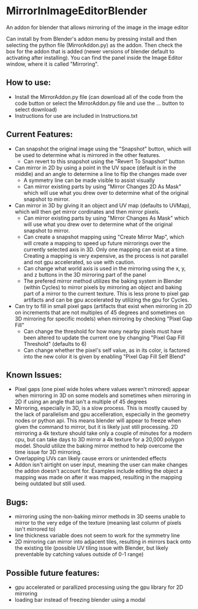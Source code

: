 # MirrorInImageEditorBlender
An addon for blender that allows mirroring of the image in the image editor

Can install by from Blender's addon menu by pressing install and then selecting the python file (MirrorAddon.py) as the addon. Then check the box for the addon that is added (newer versions of blender default to activating after installing).
You can find the panel inside the Image Editor window, where it is called "Mirroring".

## How to use:
- Install the MirrorAddon.py file (can download all of the code from the code button or select the MirrorAddon.py file and use the ... button to select download)
- Instructions for use are included in Instructions.txt

## Current Features:
- Can snapshot the original image using the "Snapshot" button, which will be used to determine what is mirrored in the other features.
  - Can revert to this snapshot using the "Revert To Snapshot" button
- Can mirror in 2D by using a point in the UV space (default is in the middle) and an angle to determine a line to flip the changes made over
  - A symmetry line can be made visible to assist visually
  - Can mirror existing parts by using "Mirror Changes 2D As Mask" which will use what you drew over to determine what of the original snapshot to mirror.
- Can mirror in 3D by giving it an object and UV map (defaults to UVMap), which will then get mirror cordinates and then mirror pixels.
  - Can mirror existing parts by using "Mirror Changes As Mask" which will use what you drew over to determine what of the original snapshot to mirror.
  - Can create a snapshot mapping using "Create Mirror Map", which will create a mapping to speed up future mirrorings over the currently selected axis in 3D. Only one mapping can exist at a time. Creating a mapping is very expensive, as the process is not parallel and not gpu accelerated, so use with caution.
  - Can change what world axis is used in the mirroring using the x, y, and z buttons in the 3D mirroring part of the panel
  - The prefered mirror method utilizes the baking system in Blender (within Cycles) to mirror pixels by mirroring an object and baking part of a mirror to the current texture. This is less prone to pixel gap artifacts and can be gpu accelerated by utilizing the gpu for Cycles.
- Can try to fill in small pixel gaps (artifacts that exist when mirroring in 2D on increments that are not multiples of 45 degrees and sometimes on 3D mirroring for specific models) when mirroring by checking "Pixel Gap Fill"
  - Can change the threshold for how many nearby pixels must have been altered to update the current one by changing "Pixel Gap Fill Threshold" (defaults to 6)
  - Can change whether the pixel's self value, as in its color, is factored into the new color it is given by enabling "Pixel Gap Fill Self Blend"


## Known Issues:
- Pixel gaps (one pixel wide holes where values weren't mirrored) appear when mirroring in 3D on some models and sometimes when mirroring in 2D if using an angle that isn't a multiple of 45 degrees
- Mirroring, especially in 3D, is a slow process. This is mostly caused by the lack of parallelism and gpu accelleration, especially in the geometry nodes or python api. This means blender will appear to freeze when given the command to mirror, but it is likely just still processing. 2D mirroring a 4k texture should take only a couple of minutes for a modern cpu, but can take days to 3D mirror a 4k texture for a 20,000 polygon model. Should utilize the baking mirror method to help overcome the time issue for 3D mirroring.
- Overlapping UVs can likely cause errors or unintended effects
- Addon isn't airtight on user input, meaning the user can make changes the addon doesn't account for. Examples include editing the object a mapping was made on after it was mapped, resulting in the mapping being outdated but still used.

## Bugs:
- mirroring using the non-baking mirror methods in 3D seems unable to mirror to the very edge of the texture (meaning last column of pixels isn't mirrored to)
- line thickness variable does not seem to work for the symmetry line
- 2D mirroring can mirror into adjacent tiles, resulting in mirrors back onto the existing tile (possible UV tiling issue with Blender, but likely preventable by catching values outside of 0-1 range)

## Possible future features:
- gpu accelerated or parallized processing using the gpu library for 2D mirroring
- loading bar instead of freezing blender using a modal
